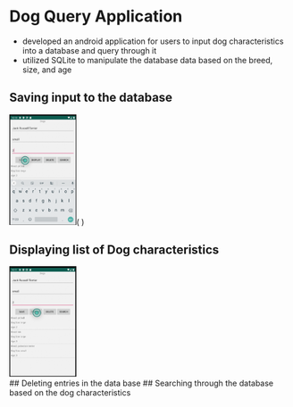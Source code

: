 # Dog Query Application
- developed an android application for users to input dog characteristics into a database and query through it
- utilized SQLite to manipulate the database data based on the breed, size, and age
## Saving input to the database
<img src=images/image2.png width= "120">(  )
<br/>
## Displaying list of Dog characteristics
<img src=images/image3.png width= "120">
<br/>
## Deleting entries in the data base
## Searching through the database based on the dog characteristics 
